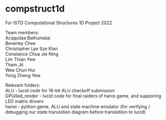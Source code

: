 # compstruct1d
For ISTD Computational Structures 1D Project 2022

Team members:  
Acqquilaa Bathumalai  
Beverley Chee  
Christopher Lye Sze Kian  
Constance Chua Jie Ning  
Lim Thian Yew  
Tham Jit  
Wee Chun Hui  
Yong Zheng Yew  

Relevant folders:  
ALU - lucid code for 16-bit ALU checkoff submission   
GPU/led_render - lucid code for final raiders of hanoi game, and supporing LED matrix drivers  
hanoi - python game, ALU and state machine emulator (for verifying / debugging our state transistion diagram before translatiion to lucid)
